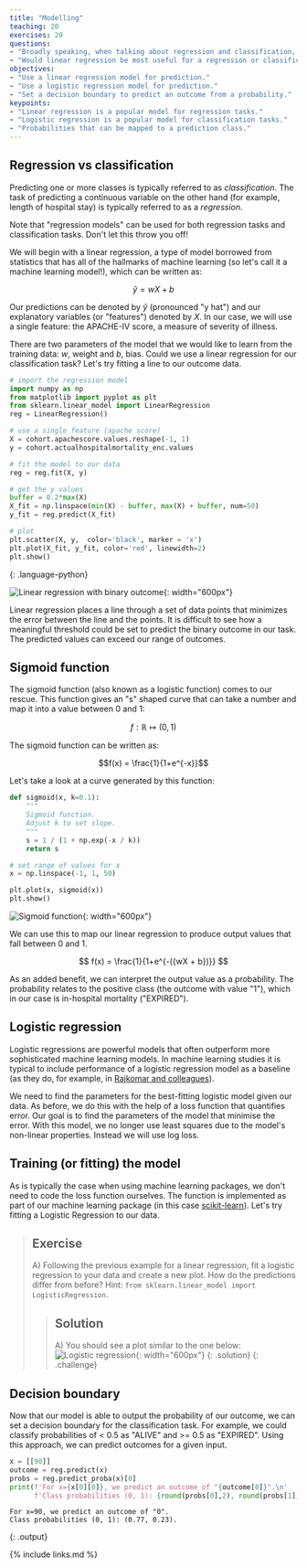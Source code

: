 ```yaml
---
title: "Modelling"
teaching: 20
exercises: 20
questions:
- "Broadly speaking, when talking about regression and classification, how does the prediction target differ?"
- "Would linear regression be most useful for a regression or classification task? How about logistic regression?"
objectives:
- "Use a linear regression model for prediction."
- "Use a logistic regression model for prediction."
- "Set a decision boundary to predict an outcome from a probability."
keypoints:
- "Linear regression is a popular model for regression tasks."
- "Logistic regression is a popular model for classification tasks."
- "Probabilities that can be mapped to a prediction class."
---
```


## Regression vs classification

Predicting one or more classes is typically referred to as *classification*. The task of predicting a continuous variable on the other hand (for example, length of hospital stay) is typically referred to as a *regression*. 

Note that "regression models" can be used for both regression tasks and classification tasks. Don't let this throw you off!

We will begin with a linear regression, a type of model borrowed from statistics that has all of the hallmarks of machine learning (so let's call it a machine learning model!), which can be written as:

$$
\hat{y} = wX + b
$$

Our predictions can be denoted by $\hat{y}$ (pronounced "y hat") and our explanatory variables (or "features") denoted by $X$. In our case, we will use a single feature: the APACHE-IV score, a measure of severity of illness.

There are two parameters of the model that we would like to learn from the training data: $w$, weight and $b$, bias. Could we use a linear regression for our classification task? Let's try fitting a line to our outcome data.

```python
# import the regression model
import numpy as np
from matplotlib import pyplot as plt
from sklearn.linear_model import LinearRegression
reg = LinearRegression()

# use a single feature (apache score)
X = cohort.apachescore.values.reshape(-1, 1)
y = cohort.actualhospitalmortality_enc.values

# fit the model to our data
reg = reg.fit(X, y)

# get the y values
buffer = 0.2*max(X)
X_fit = np.linspace(min(X) - buffer, max(X) + buffer, num=50)
y_fit = reg.predict(X_fit)

# plot
plt.scatter(X, y,  color='black', marker = 'x')
plt.plot(X_fit, y_fit, color='red', linewidth=2)
plt.show()
```
{: .language-python}

![Linear regression with binary outcome](../fig/section5-fig1.png){: width="600px"}

Linear regression places a line through a set of data points that minimizes the error between the line and the points. It is difficult to see how a meaningful threshold could be set to predict the binary outcome in our task. The predicted values can exceed our range of outcomes.

## Sigmoid function

The sigmoid function (also known as a logistic function) comes to our rescue. This function gives an "s" shaped curve that can take a number and map it into a value between 0 and 1: 

$$f : \mathbb{R} \mapsto (0,1) $$ 

The sigmoid function can be written as:

$$f(x) = \frac{1}{1+e^{-x}}$$

Let's take a look at a curve generated by this function:

```python
def sigmoid(x, k=0.1):
    """
    Sigmoid function. 
    Adjust k to set slope.
    """
    s = 1 / (1 + np.exp(-x / k)) 
    return s

# set range of values for x
x = np.linspace(-1, 1, 50)

plt.plot(x, sigmoid(x))
plt.show()
```

![Sigmoid function](../fig/section5-fig2.png){: width="600px"}

We can use this to map our linear regression to produce output values that fall between 0 and 1.

$$
f(x) = \frac{1}{1+e^{-({wX + b})}}
$$

As an added benefit, we can interpret the output value as a probability. The probability relates to the positive class (the outcome with value "1"), which in our case is in-hospital mortality ("EXPIRED").

## Logistic regression

Logistic regressions are powerful models that often outperform more sophisticated machine learning models.  In machine learning studies it is typical to include performance of a logistic regression model as a baseline (as they do, for example, in [Rajkomar and colleagues](https://www.nature.com/articles/s41746-018-0029-1#Sec20)).

We need to find the parameters for the best-fitting logistic model given our data. As before, we do this with the help of a loss function that quantifies error. Our goal is to find the parameters of the model that minimise the error. With this model, we no longer use least squares due to the model's non-linear properties. Instead we will use log loss. 

## Training (or fitting) the model

As is typically the case when using machine learning packages, we don't need to code the loss function ourselves. The function is implemented as part of our machine learning package (in this case [scikit-learn](https://scikit-learn.org/stable/modules/generated/sklearn.linear_model.LogisticRegression.html)). Let's try fitting a Logistic Regression to our data.


> ## Exercise
> A) Following the previous example for a linear regression, fit a logistic regression to your data and create a new plot. How do the predictions differ from before? Hint: `from sklearn.linear_model import LogisticRegression`.
> 
> > ## Solution
> > A) You should see a plot similar to the one below: ![Logistic regression](../fig/section5-fig3.png){: width="600px"}
> {: .solution}
{: .challenge}

## Decision boundary

Now that our model is able to output the probability of our outcome, we can set a decision boundary for the classification task. For example, we could classify probabilities of < 0.5 as "ALIVE" and >= 0.5 as "EXPIRED". Using this approach, we can predict outcomes for a given input.

```python
x = [[90]]
outcome = reg.predict(x)
probs = reg.predict_proba(x)[0]
print(f'For x={x[0][0]}, we predict an outcome of "{outcome[0]}".\n'
      f'Class probabilities (0, 1): {round(probs[0],2), round(probs[1],2)}.')
```

```
For x=90, we predict an outcome of "0".
Class probabilities (0, 1): (0.77, 0.23).
```
{: .output}

{% include links.md %}